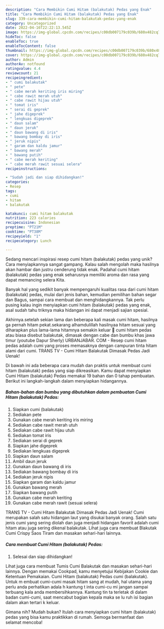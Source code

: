 ```yaml
---
description: "Cara Membikin Cumi Hitam (balakutak) Pedas yang Enak"
title: "Cara Membikin Cumi Hitam (balakutak) Pedas yang Enak"
slug: 339-cara-membikin-cumi-hitam-balakutak-pedas-yang-enak
category: Uncategorized
date: 2022-04-16T22:22:13.545Z
image: https://img-global.cpcdn.com/recipes/c00db007179c039b/680x482cq70/cumi-hitam-balakutak-pedas-foto-resep-utama.jpg
hideToc: false
enableToc: true
enableTocContent: false
thumbnail: https://img-global.cpcdn.com/recipes/c00db007179c039b/680x482cq70/cumi-hitam-balakutak-pedas-foto-resep-utama.jpg
cover: https://img-global.cpcdn.com/recipes/c00db007179c039b/680x482cq70/cumi-hitam-balakutak-pedas-foto-resep-utama.jpg
author: Admin
authorAv: notfound
ratingvalue: 4.4
reviewcount: 21
recipeingredient:
- " cumi balakutak"
- " pete"
- " cabe merah keriting iris miring"
- " cabe rawit merah utuh"
- " cabe rawit hijau utuh"
- " tomat iris"
- " serai di geprek"
- " jahe digeprek"
- " lengkuas digeprek"
- " daun salam"
- " daun jeruk"
- " daun bawang di iris"
- " bawang bombay di iris"
- " jeruk nipis"
- " garam dan kaldu jamur"
- " bawang merah"
- " bawang putih"
- " cabe merah keriting"
- " cabe merah rawit sesuai selera"
recipeinstructions:

- "Sudah jadi dan siap dihidangkan!"
categories:
- Resep
tags:
- cumi
- hitam
- balakutak

katakunci: cumi hitam balakutak 
nutrition: 223 calories
recipecuisine: Indonesian
preptime: "PT21M"
cooktime: "PT38M"
recipeyield: "1"
recipecategory: Lunch

---
```





Sedang mencari inspirasi resep cumi hitam (balakutak) pedas yang unik? Cara menyiapkannya sangat gampang. Kalau salah mengolah maka hasilnya akan hambar dan justru cenderung tidak enak. Padahal cumi hitam (balakutak) pedas yang enak seharusnya memiliki aroma dan rasa yang dapat memancing selera Kita.





Banyak hal yang sedikit banyak mempengaruhi kualitas rasa dari cumi hitam (balakutak) pedas, mulai dari jenis bahan, kemudian pemilihan bahan segar dan Bagus, sampai cara membuat dan menghidangkannya. Tak perlu pusing kalau ingin menyiapkan cumi hitam (balakutak) pedas yang enak,      asal sudah tahu triknya maka hidangan ini dapat menjadi sajian spesial.














Akhirnya.setelah sekian lama dan beberapa kali masak cumi hitam, hasilnya ga pernah hitam pekat.sekarang alhamdulillah hasilnyaa hitam sesuai yang diharapkan plus lama-lama hitamnya semakin keluar 🤩 cumi hitam pedas atau biasa disebut balakutak, dimasak dengan cabe dan bumbu khas jawa timur (youtube Dapur Sherly) URBANJABAR. COM - Resep cumi hitam pedas adalah cumi yang proses memasaknya dengan campuran tinta hitam alami dari cumi. TRANS TV - Cumi Hitam Balakutak Dimasak Pedas Jadi Uenak!






Di bawah ini ada beberapa cara mudah dan praktis untuk membuat cumi hitam (balakutak) pedas yang siap dikreasikan. Kamu dapat menyiapkan Cumi Hitam (balakutak) Pedas memakai 19 bahan dan 0 tahap pembuatan. Berikut ini langkah-langkah dalam menyiapkan hidangannya.

<!--inarticleads1-->

##### Bahan-bahan dan bumbu yang dibutuhkan dalam pembuatan Cumi Hitam (balakutak) Pedas:

1. Siapkan  cumi (balakutak)
1. Sediakan  pete
1. Gunakan  cabe merah keriting iris miring
1. Sediakan  cabe rawit merah utuh
1. Sediakan  cabe rawit hijau utuh
1. Sediakan  tomat iris
1. Sediakan  serai di geprek
1. Siapkan  jahe digeprek
1. Sediakan  lengkuas digeprek
1. Siapkan  daun salam
1. Ambil  daun jeruk
1. Gunakan  daun bawang di iris
1. Sediakan  bawang bombay di iris
1. Sediakan  jeruk nipis
1. Siapkan  garam dan kaldu jamur
1. Gunakan  bawang merah
1. Siapkan  bawang putih
1. Gunakan  cabe merah keriting
1. Gunakan  cabe merah rawit (sesuai selera)


TRANS TV - Cumi Hitam Balakutak Dimasak Pedas Jadi Uenak! Cumi merupakan salah satu hidangan laut yang disukai banyak orang. Salah satu jenis cumi yang sering diolah dan juga menjadi hidangan favorit adalah cumi hitam atau juga sering dikenal balakutak. Lihat juga cara membuat Blakutak Cumi Crispy Saos Tiram dan masakan sehari-hari lainnya. 

<!--inarticleads2-->

##### Cara membuat Cumi Hitam (balakutak) Pedas:


1. Selesai dan siap dihidangkan!

Lihat juga cara membuat Tumis Cumi Balakutak dan masakan sehari-hari lainnya. Dengan memakai Cookpad, kamu menyetujui Kebijakan Cookie dan Ketentuan Pemakaian. Cumi Hitam (balakutak) Pedas cumi (balakutak). Untuk m embuat cumi-cumi masak hitam sang at mudah, hal utama yang perlu anda perhatikan adala h kantung t inta cumi-cu mi jangan sampai terbuang kala anda membersihkannya. Kantung tin ta terletak di dalam badan cumi-cumi, saat mencabut bagian kepala maka se lu ruh isi bagian dalam akan tertari k keluar. 

Gimana nih? Mudah bukan? Itulah cara menyiapkan cumi hitam (balakutak) pedas yang bisa kamu praktikkan di rumah. Semoga bermanfaat dan selamat mencoba!
